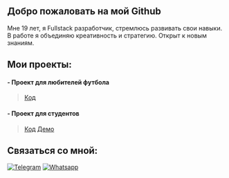 ## Добро пожаловать на мой Github

<p>Мне 19 лет, я Fullstack разработчик, стремлюсь развивать свои навыки. В работе я объединяю креативность и стратегию. Открыт к новым знаниям.</p>

## Мои проекты:
#### - Проект для любителей футбола ###
> [Код](https://github.com/MamakaevRakhim/project-football)
#### - Проект для студентов
> [Код](https://github.com/MamakaevRakhim/iqa-frontend)
> [Демо](https://iqa.intocode.ru/)
## Связаться со мной:

[![Telegram](https://img.shields.io/badge/Telegram-black?style=social&logo=telegram)](https://t.me/Chelovek955)
[![Whatsapp](https://img.shields.io/badge/Whatsapp-black?style=social&logo=whatsapp)](https://api.whatsapp.com/send?phone=79640746397&text=%D0%94%D0%BE%D0%B1%D1%80%D1%8B%D0%B9%20%D0%B4%D0%B5%D0%BD%D1%8C%2C%20%D1%8F%20%D0%BF%D0%BE%20%D0%BF%D0%BE%D0%B2%D0%BE%D0%B4%D1%83...)
